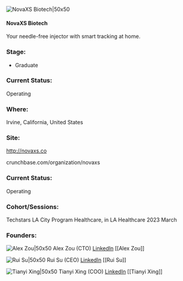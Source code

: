 

![NovaXS Biotech|50x50](https://res.cloudinary.com/crunchbase-production/image/upload/dwylshnmulmevhwwh5z1)

#### NovaXS Biotech
Your needle-free injector with smart tracking at home.

### Stage: 
 - Graduate 

### Current Status: 
Operating

### Where:
Irvine, California, United States

### Site:
http://novaxs.co



crunchbase.com/organization/novaxs

### Current Status: 
Operating

### Cohort/Sessions: 
Techstars LA City Program Healthcare, in LA Healthcare 2023 March

### Founders: 

![Alex Zou|50x50]() Alex Zou (CTO) [LinkedIn](https://) [[Alex Zou]]

![Rui Su|50x50]() Rui Su (CEO) [LinkedIn](https://) [[Rui Su]]

![Tianyi Xing|50x50]() Tianyi Xing (COO) [LinkedIn](https://linkedin.com/in/tianyi-jonathan-xing-8597aa203) [[Tianyi Xing]]


